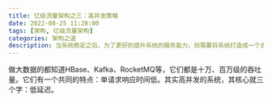 ```yaml
---
title: 亿级流量架构之三：高并发策略
date: 2022-08-25 11:28:00
tags: [架构, 亿级流量架构]
categories: 架构之道
description: 当系统稳定之后，为了更好的提升系统的服务能力，则需要将系统打造成一个支持高并发的系统。
---
```


做大数据的都知道HBase、Kafka、RocketMQ等，它们都是十万、百万级的吞吐量。它们有一个共同的特点：单请求响应时间低。其实高并发的系统，其核心就三个字：低延迟。



